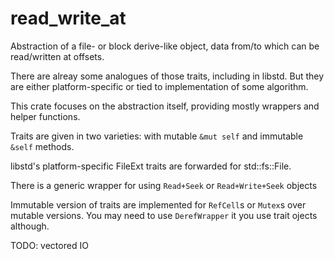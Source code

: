 # read_write_at

Abstraction of a file- or block derive-like object, data from/to which can be read/written at offsets.

There are alreay some analogues of those traits, including in libstd.
But they are either platform-specific or tied to implementation of some algorithm.

This crate focuses on the abstraction itself, providing mostly wrappers and helper functions.

Traits are given in two varieties: with mutable `&mut self` and immutable `&self` methods.

libstd's platform-specific FileExt traits are forwarded for std::fs::File.

There is a generic wrapper for using `Read+Seek` or `Read+Write+Seek` objects

Immutable version of traits are implemented for `RefCell`s or `Mutex`s over mutable versions.
You may need to use `DerefWrapper` it you use trait ojects although.

TODO: vectored IO

